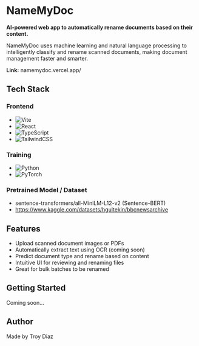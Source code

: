 # NameMyDoc

**AI-powered web app to automatically rename documents based on their content.**

NameMyDoc uses machine learning and natural language processing to intelligently classify and rename scanned documents, making document management faster and smarter.

**Link:** namemydoc.vercel.app/

## Tech Stack

### Frontend
- ![Vite](https://img.shields.io/badge/Vite-646CFF?style=for-the-badge&logo=vite&logoColor=white)
- ![React](https://img.shields.io/badge/React-61DAFB?style=for-the-badge&logo=react&logoColor=black)
- ![TypeScript](https://img.shields.io/badge/TypeScript-3178C6?style=for-the-badge&logo=typescript&logoColor=white)
- ![TailwindCSS](https://img.shields.io/badge/TailwindCSS-38B2AC?style=for-the-badge&logo=tailwind-css&logoColor=white)

### Training
- ![Python](https://img.shields.io/badge/Python-3776AB?style=for-the-badge&logo=python&logoColor=white) 
- ![PyTorch](https://img.shields.io/badge/PyTorch-EE4C2C?style=for-the-badge&logo=pytorch&logoColor=white)

### Pretrained Model / Dataset
- sentence-transformers/all-MiniLM-L12-v2 (Sentence-BERT)
- https://www.kaggle.com/datasets/hgultekin/bbcnewsarchive

## Features
- Upload scanned document images or PDFs
- Automatically extract text using OCR (coming soon)
- Predict document type and rename based on content
- Intuitive UI for reviewing and renaming files
- Great for bulk batches to be renamed

## Getting Started
Coming soon…

## Author
Made by Troy Diaz
